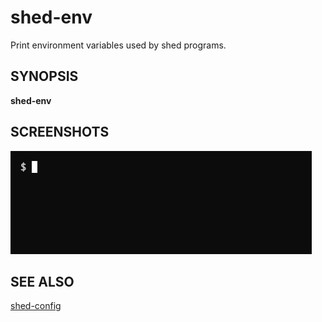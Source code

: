 # shed-env

Print environment variables used by shed programs.

## SYNOPSIS

**shed-env**

## SCREENSHOTS

![shed-env](shed-env.gif "shed-env")

## SEE ALSO

[shed-config](shed-config.md)
